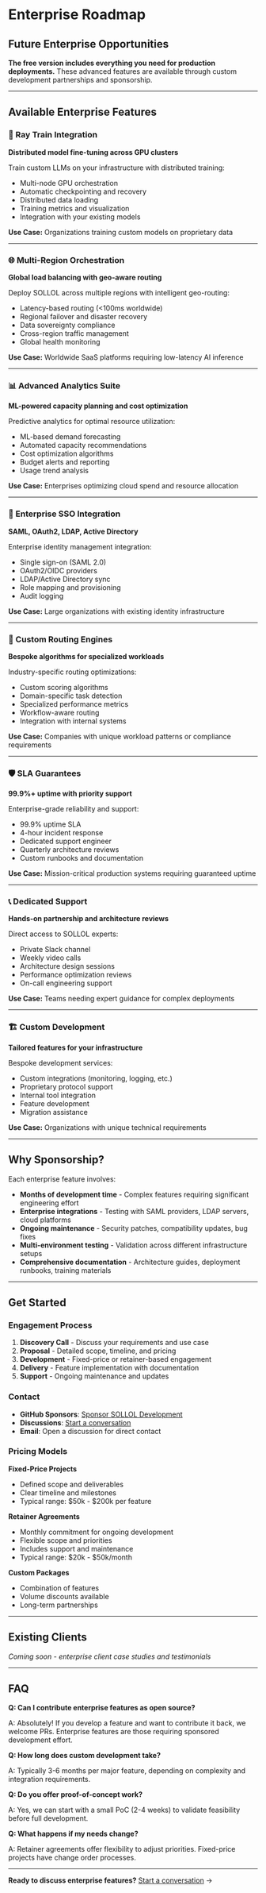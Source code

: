 # Enterprise Roadmap

## Future Enterprise Opportunities

**The free version includes everything you need for production deployments.** These advanced features are available through custom development partnerships and sponsorship.

---

## Available Enterprise Features

### 🔧 Ray Train Integration

**Distributed model fine-tuning across GPU clusters**

Train custom LLMs on your infrastructure with distributed training:

- Multi-node GPU orchestration
- Automatic checkpointing and recovery
- Distributed data loading
- Training metrics and visualization
- Integration with your existing models

**Use Case:** Organizations training custom models on proprietary data

---

### 🌐 Multi-Region Orchestration

**Global load balancing with geo-aware routing**

Deploy SOLLOL across multiple regions with intelligent geo-routing:

- Latency-based routing (<100ms worldwide)
- Regional failover and disaster recovery
- Data sovereignty compliance
- Cross-region traffic management
- Global health monitoring

**Use Case:** Worldwide SaaS platforms requiring low-latency AI inference

---

### 📊 Advanced Analytics Suite

**ML-powered capacity planning and cost optimization**

Predictive analytics for optimal resource utilization:

- ML-based demand forecasting
- Automated capacity recommendations
- Cost optimization algorithms
- Budget alerts and reporting
- Usage trend analysis

**Use Case:** Enterprises optimizing cloud spend and resource allocation

---

### 🔐 Enterprise SSO Integration

**SAML, OAuth2, LDAP, Active Directory**

Enterprise identity management integration:

- Single sign-on (SAML 2.0)
- OAuth2/OIDC providers
- LDAP/Active Directory sync
- Role mapping and provisioning
- Audit logging

**Use Case:** Large organizations with existing identity infrastructure

---

### 🎯 Custom Routing Engines

**Bespoke algorithms for specialized workloads**

Industry-specific routing optimizations:

- Custom scoring algorithms
- Domain-specific task detection
- Specialized performance metrics
- Workflow-aware routing
- Integration with internal systems

**Use Case:** Companies with unique workload patterns or compliance requirements

---

### 🛡️ SLA Guarantees

**99.9%+ uptime with priority support**

Enterprise-grade reliability and support:

- 99.9% uptime SLA
- 4-hour incident response
- Dedicated support engineer
- Quarterly architecture reviews
- Custom runbooks and documentation

**Use Case:** Mission-critical production systems requiring guaranteed uptime

---

### 📞 Dedicated Support

**Hands-on partnership and architecture reviews**

Direct access to SOLLOL experts:

- Private Slack channel
- Weekly video calls
- Architecture design sessions
- Performance optimization reviews
- On-call engineering support

**Use Case:** Teams needing expert guidance for complex deployments

---

### 🏗️ Custom Development

**Tailored features for your infrastructure**

Bespoke development services:

- Custom integrations (monitoring, logging, etc.)
- Proprietary protocol support
- Internal tool integration
- Feature development
- Migration assistance

**Use Case:** Organizations with unique technical requirements

---

## Why Sponsorship?

Each enterprise feature involves:

- **Months of development time** - Complex features requiring significant engineering effort
- **Enterprise integrations** - Testing with SAML providers, LDAP servers, cloud platforms
- **Ongoing maintenance** - Security patches, compatibility updates, bug fixes
- **Multi-environment testing** - Validation across different infrastructure setups
- **Comprehensive documentation** - Architecture guides, deployment runbooks, training materials

---

## Get Started

### Engagement Process

1. **Discovery Call** - Discuss your requirements and use case
2. **Proposal** - Detailed scope, timeline, and pricing
3. **Development** - Fixed-price or retainer-based engagement
4. **Delivery** - Feature implementation with documentation
5. **Support** - Ongoing maintenance and updates

### Contact

- **GitHub Sponsors**: [Sponsor SOLLOL Development](https://github.com/sponsors/BenevolentJoker-JohnL)
- **Discussions**: [Start a conversation](https://github.com/BenevolentJoker-JohnL/SOLLOL/discussions)
- **Email**: Open a discussion for direct contact

### Pricing Models

**Fixed-Price Projects**
- Defined scope and deliverables
- Clear timeline and milestones
- Typical range: $50k - $200k per feature

**Retainer Agreements**
- Monthly commitment for ongoing development
- Flexible scope and priorities
- Includes support and maintenance
- Typical range: $20k - $50k/month

**Custom Packages**
- Combination of features
- Volume discounts available
- Long-term partnerships

---

## Existing Clients

*Coming soon - enterprise client case studies and testimonials*

---

## FAQ

**Q: Can I contribute enterprise features as open source?**

A: Absolutely! If you develop a feature and want to contribute it back, we welcome PRs. Enterprise features are those requiring sponsored development effort.

**Q: How long does custom development take?**

A: Typically 3-6 months per major feature, depending on complexity and integration requirements.

**Q: Do you offer proof-of-concept work?**

A: Yes, we can start with a small PoC (2-4 weeks) to validate feasibility before full development.

**Q: What happens if my needs change?**

A: Retainer agreements offer flexibility to adjust priorities. Fixed-price projects have change order processes.

---

**Ready to discuss enterprise features?** [Start a conversation](https://github.com/BenevolentJoker-JohnL/SOLLOL/discussions) →

